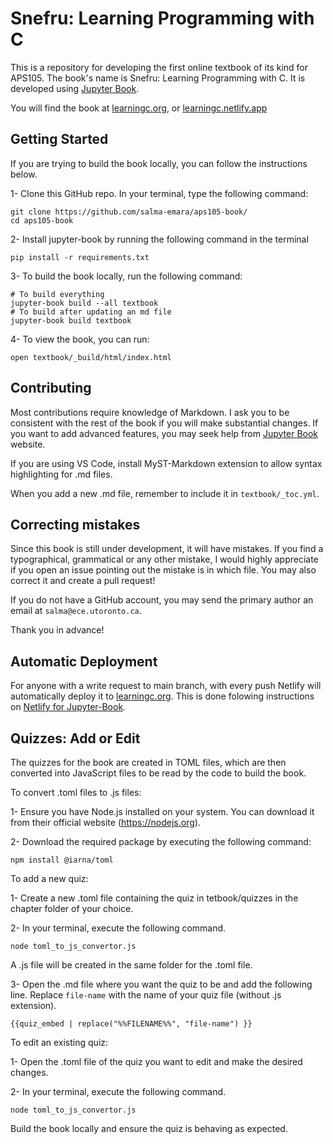 # Snefru: Learning Programming with C

This is a repository for developing the first online textbook of its kind for APS105. The book's name is Snefru: Learning Programming with C. It is developed using [Jupyter Book](https://jupyterbook.org/en/stable/intro.html). 

You will find the book at [learningc.org](https://learningc.org), or [learningc.netlify.app](https://learningc.netlify.app/)

## Getting Started

If you are trying to build the book locally, you can follow the instructions below.

1- Clone this GitHub repo. In your terminal, type the following command:

```
git clone https://github.com/salma-emara/aps105-book/
cd aps105-book
```

2- Install jupyter-book by running the following command in the terminal

```
pip install -r requirements.txt
```

3- To build the book locally, run the following command:

```
# To build everything
jupyter-book build --all textbook 
# To build after updating an md file
jupyter-book build textbook
```

4- To view the book, you can run:

```open textbook/_build/html/index.html```

## Contributing

Most contributions require knowledge of Markdown. I ask you to be consistent with the rest of the book if you will make substantial changes. If you want to add advanced features, you may seek help from [Jupyter Book](https://jupyterbook.org/en/stable/intro.html) website. 

If you are using VS Code, install MyST-Markdown extension to allow syntax highlighting for .md files.

When you add a new .md file, remember to include it in `textbook/_toc.yml`.

## Correcting mistakes 

Since this book is still under development, it will have mistakes. If you find a typographical, grammatical or any other mistake, I would highly appreciate if you open an issue pointing out the mistake is in which file. You may also correct it and create a pull request! 

If you do not have a GitHub account, you may send the primary author an email at `salma@ece.utoronto.ca`.

Thank you in advance!

## Automatic Deployment

For anyone with a write request to main branch, with every push Netlify will automatically deploy it to [learningc.org](learningc.org). This is done folowing instructions on [Netlify for Jupyter-Book](https://jupyterbook.org/en/stable/publish/netlify.html).

## Quizzes: Add or Edit

The quizzes for the book are created in TOML files, which are then converted into JavaScript files to be read by the code to build the book.

To convert .toml files to .js files:

1- Ensure you have Node.js installed on your system. You can download it from their official website (https://nodejs.org).

2- Download the required package by executing the following command:

```
npm install @iarna/toml
```

To add a new quiz:

1- Create a new .toml file containing the quiz in tetbook/quizzes in the chapter folder of your choice.

2- In your terminal, execute the following command.

```
node toml_to_js_convertor.js
```
A .js file will be created in the same folder for the .toml file.

3- Open the .md file where you want the quiz to be and add the following line. Replace `file-name` with the name of your quiz file (without .js extension). 

```
{{quiz_embed | replace("%%FILENAME%%", "file-name") }}
```

To edit an existing quiz:

1- Open the .toml file of the quiz you want to edit and make the desired changes.

2- In your terminal, execute the following command.

```
node toml_to_js_convertor.js
```


Build the book locally and ensure the quiz is behaving as expected.

